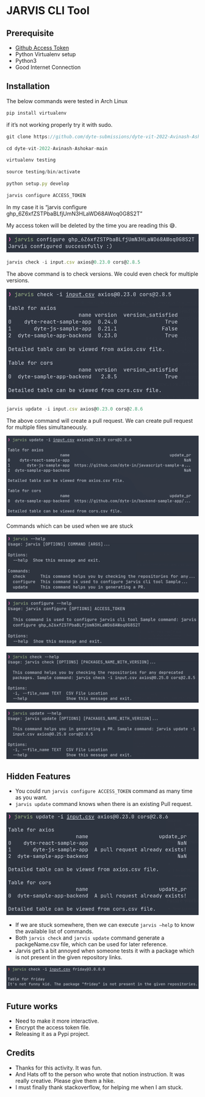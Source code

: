 # JARVIS CLI Tool

## Prerequisite

- [Github Access Token](https://docs.github.com/en/authentication/keeping-your-account-and-data-secure/creating-a-personal-access-token)
- Python Virtualenv setup
- Python3
- Good Internet Connection

## Installation

The below commands were tested in Arch Linux

```jsx
pip install virtualenv
```

if it’s not working properly try it with sudo.

```jsx
git clone https://github.com/dyte-submissions/dyte-vit-2022-Avinash-Ashokar.git
```

```jsx
cd dyte-vit-2022-Avinash-Ashokar-main
```

```jsx
virtualenv testing
```

```jsx
source testing/bin/activate
```

```jsx
python setup.py develop
```

```jsx
jarvis configure ACCESS_TOKEN
```

In my case it is “jarvis configure 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”

My access token will be deleted by the time you are reading this 😅.

![Untitled](JARVIS%20CLI%20Tool%20b9d3df401ce749768b02867019def7c8/Untitled.png)

```jsx
jarvis check -i input.csv axios@0.23.0 cors@2.8.5
```

The above command is to check versions. We could even check for multiple versions.

![Untitled](JARVIS%20CLI%20Tool%20b9d3df401ce749768b02867019def7c8/Untitled%201.png)

```jsx
jarvis update -i input.csv axios@0.23.0 cors@2.8.6
```

The above command will create a pull request. We can create pull request for multiple files simultaneously.

![Untitled](JARVIS%20CLI%20Tool%20b9d3df401ce749768b02867019def7c8/Untitled%202.png)

Commands which can be used when we are stuck

![Untitled](JARVIS%20CLI%20Tool%20b9d3df401ce749768b02867019def7c8/Untitled%203.png)

![Untitled](JARVIS%20CLI%20Tool%20b9d3df401ce749768b02867019def7c8/Untitled%204.png)

![Untitled](JARVIS%20CLI%20Tool%20b9d3df401ce749768b02867019def7c8/Untitled%205.png)

![Untitled](JARVIS%20CLI%20Tool%20b9d3df401ce749768b02867019def7c8/Untitled%206.png)

## Hidden Features

- You could run `jarvis configure ACCESS_TOKEN` command as many time as you want.
- `jarvis update` command knows when there is an existing Pull request.

![Untitled](JARVIS%20CLI%20Tool%20b9d3df401ce749768b02867019def7c8/Untitled%207.png)

- If we are stuck somewhere, then we can execute `jarvis —help` to know the available list of commands.
- Both `jarvis check` and `jarvis update` command generate a packgeName.csv file, which can be used for later reference.
- Jarvis get’s a bit annoyed when someone tests it with a package which is not present in the given repository links.

![Untitled](JARVIS%20CLI%20Tool%20b9d3df401ce749768b02867019def7c8/Untitled%208.png)

## Future works

- Need to make it more interactive.
- Encrypt the access token file.
- Releasing it as a Pypi project.

## Credits

- Thanks for this activity. It was fun.
- And Hats off to the person who wrote that notion instruction. It was really creative. Please give them a hike.
- I must finally thank stackoverflow, for helping me when I am stuck.
